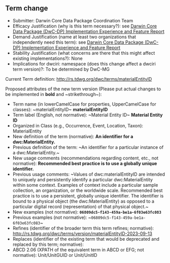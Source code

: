 ## Term change

* Submitter: Darwin Core Data Package Coordination Team
* Efficacy Justification (why is this term necessary?): see [Darwin Core Data Package (DwC-DP) Implementation Experience and Feature Report](https://gbif.github.io/dwc-dp/docs/dwc_dp_implementation_feature_reports.pdf)
* Demand Justification (name at least two organizations that independently need this term): see [Darwin Core Data Package (DwC-DP) Implementation Experience and Feature Report](https://gbif.github.io/dwc-dp/docs/dwc_dp_implementation_feature_reports.pdf)
* Stability Justification (what concerns are there that this might affect existing implementations?): None
* Implications for dwciri: namespace (does this change affect a dwciri term version)?: To be determined by DwC-MG

Current Term definition: http://rs.tdwg.org/dwc/terms/materialEntityID

Proposed attributes of the new term version (Please put actual changes to be implemented in **bold** and ~strikethrough~):

* Term name (in lowerCamelCase for properties, UpperCamelCase for classes): ~materialEntityID~ **materialEntityID**
* Term label (English, not normative): ~Material Entity ID~ **Material Entity ID**
* Organized in Class (e.g., Occurrence, Event, Location, Taxon): MaterialEntity
* New definition of the term (normative): **An identifier for a dwc:MaterialEntity.**
* Previous definition of the term: ~An identifier for a particular instance of a dwc:MaterialEntity.~
* New usage comments (recommendations regarding content, etc., not normative): **Recommended best practice is to use a globally unique identifier.** 
* Previous usage comments: ~Values of dwc:materialEntityID are intended to uniquely and persistently identify a particular dwc:MaterialEntity within some context. Examples of context include a particular sample collection, an organization, or the worldwide scale. Recommended best practice is to use a persistent, globally unique identifier. The identifier is bound to a physical object (the dwc:MaterialEntity) as opposed to a particular digital record (representation) of that physical object.~
* New examples (not normative): **`06809dc5-f143-459a-be1a-6f03e63fc083`**
* Previous examples (not normative): ~`06809dc5-f143-459a-be1a-6f03e63fc083`~
* Refines (identifier of the broader term this term refines; normative): http://rs.tdwg.org/dwc/terms/version/materialEntityID-2023-09-13
* Replaces (identifier of the existing term that would be deprecated and replaced by this term; normative): 
* ABCD 2.06 (XPATH of the equivalent term in ABCD or EFG; not normative): Unit/UnitGUID or Unit/UnitID

